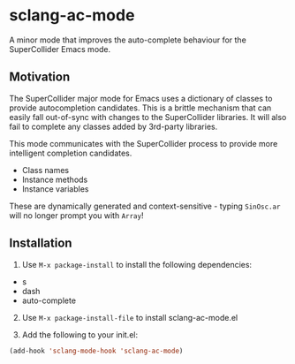 # sclang-ac-mode

A minor mode that improves the auto-complete behaviour for the SuperCollider Emacs mode.

## Motivation

The SuperCollider major mode for Emacs uses a dictionary of classes to provide
autocompletion candidates. This is a brittle mechanism that can easily fall
out-of-sync with changes to the SuperCollider libraries. It will also fail to
complete any classes added by 3rd-party libraries.

This mode communicates with the SuperCollider process to provide more
intelligent completion candidates.

* Class names
* Instance methods
* Instance variables

These are dynamically generated and context-sensitive - typing `SinOsc.ar` will
no longer prompt you with `Array`!

## Installation

1. Use `M-x package-install` to install the following dependencies:

  * s
  * dash
  * auto-complete

2. Use `M-x package-install-file` to install sclang-ac-mode.el

3. Add the following to your init.el:

  ```lisp
  (add-hook 'sclang-mode-hook 'sclang-ac-mode)
  ```
